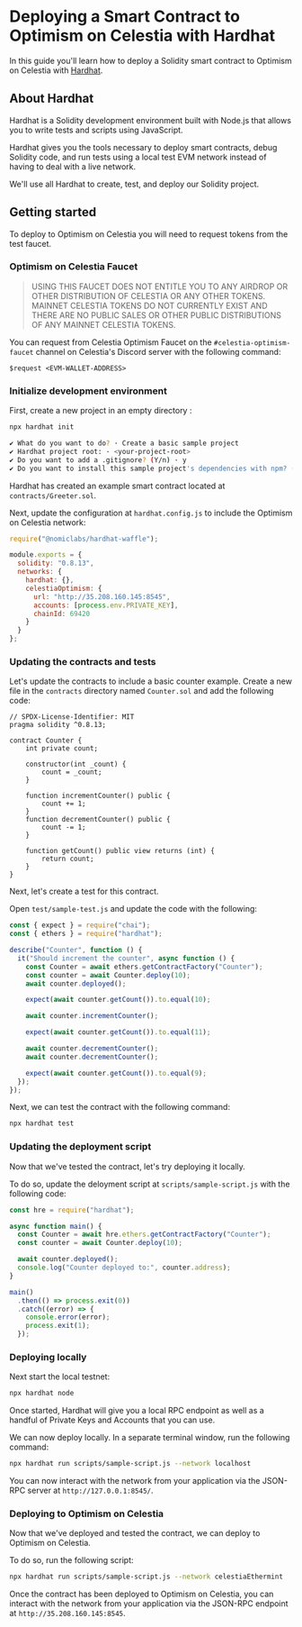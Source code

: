 # Deploying a Smart Contract to Optimism on Celestia with Hardhat

In this guide you'll learn how to deploy a Solidity smart contract to
Optimism on Celestia with [Hardhat](https://hardhat.org/).

## About Hardhat

Hardhat is a Solidity development environment built with Node.js that allows
you to write tests and scripts using JavaScript.

Hardhat gives you the tools necessary to deploy smart contracts, debug Solidity
code, and run tests using a local test EVM network instead of having to deal
with a live network.

We'll use all Hardhat to create, test, and deploy our Solidity project.

## Getting started

To deploy to Optimism on Celestia you will need to request tokens from the test faucet.

### Optimism on Celestia Faucet

> USING THIS FAUCET DOES NOT ENTITLE YOU TO ANY AIRDROP OR OTHER DISTRIBUTION OF
CELESTIA OR ANY OTHER TOKENS. MAINNET CELESTIA TOKENS DO NOT CURRENTLY EXIST AND
THERE ARE NO PUBLIC SALES OR OTHER PUBLIC DISTRIBUTIONS OF ANY MAINNET CELESTIA TOKENS.

You can request from Celestia Optimism Faucet on the `#celestia-optimism-faucet`
channel on Celestia's Discord server with the following command:

```text
$request <EVM-WALLET-ADDRESS> 
```

### Initialize development environment

First, create a new project in an empty directory :

```sh
npx hardhat init

✔ What do you want to do? · Create a basic sample project
✔ Hardhat project root: · <your-project-root>
✔ Do you want to add a .gitignore? (Y/n) · y
✔ Do you want to install this sample project's dependencies with npm? (Y/n) · y
```

Hardhat has created an example smart contract located at `contracts/Greeter.sol`.

Next, update the configuration at `hardhat.config.js` to include the Optimism
on Celestia network:

```javascript
require("@nomiclabs/hardhat-waffle");

module.exports = {
  solidity: "0.8.13",
  networks: {
    hardhat: {},
    celestiaOptimism: {
      url: "http://35.208.160.145:8545",
      accounts: [process.env.PRIVATE_KEY],
      chainId: 69420
    }
  }
};
```

### Updating the contracts and tests

Let's update the contracts to include a basic counter example. Create a new file
in the `contracts` directory named `Counter.sol` and add the following code:

```solidity
// SPDX-License-Identifier: MIT
pragma solidity ^0.8.13;

contract Counter {
    int private count;
    
    constructor(int _count) {
        count = _count;
    }

    function incrementCounter() public {
        count += 1;
    }
    function decrementCounter() public {
        count -= 1;
    }

    function getCount() public view returns (int) {
        return count;
    }
}
```

Next, let's create a test for this contract.

Open `test/sample-test.js` and update the code with the following:

```javascript
const { expect } = require("chai");
const { ethers } = require("hardhat");

describe("Counter", function () {
  it("Should increment the counter", async function () {
    const Counter = await ethers.getContractFactory("Counter");
    const counter = await Counter.deploy(10);
    await counter.deployed();

    expect(await counter.getCount()).to.equal(10);

    await counter.incrementCounter();

    expect(await counter.getCount()).to.equal(11);

    await counter.decrementCounter();
    await counter.decrementCounter();

    expect(await counter.getCount()).to.equal(9);
  });
});
```

Next, we can test the contract with the following command:

```sh
npx hardhat test
```

### Updating the deployment script

Now that we've tested the contract, let's try deploying it locally.

To do so, update the deloyment script at `scripts/sample-script.js` with
the following code:

```javascript
const hre = require("hardhat");

async function main() {
  const Counter = await hre.ethers.getContractFactory("Counter");
  const counter = await Counter.deploy(10);

  await counter.deployed();
  console.log("Counter deployed to:", counter.address);
}

main()
  .then(() => process.exit(0))
  .catch((error) => {
    console.error(error);
    process.exit(1);
  });

```

### Deploying locally

Next start the local testnet:

```sh
npx hardhat node
```

Once started, Hardhat will give you a local RPC endpoint as well as a handful
of Private Keys and Accounts that you can use.

We can now deploy locally. In a separate terminal window, run the following command:

```sh
npx hardhat run scripts/sample-script.js --network localhost
```

You can now interact with the network from your application via the JSON-RPC server
at `http://127.0.0.1:8545/`.

### Deploying to Optimism on Celestia

Now that we've deployed and tested the contract, we can deploy to Optimism on Celestia.

To do so, run the following script:

```sh
npx hardhat run scripts/sample-script.js --network celestiaEthermint
```

Once the contract has been deployed to Optimism on Celestia, you can interact with
the network from your application via the JSON-RPC endpoint at `http://35.208.160.145:8545`.
